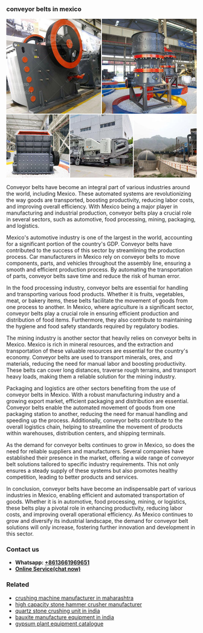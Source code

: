 <h3>conveyor belts in mexico</h3><img src='1704791412.jpg' alt=''><p>Conveyor belts have become an integral part of various industries around the world, including Mexico. These automated systems are revolutionizing the way goods are transported, boosting productivity, reducing labor costs, and improving overall efficiency. With Mexico being a major player in manufacturing and industrial production, conveyor belts play a crucial role in several sectors, such as automotive, food processing, mining, packaging, and logistics.</p><p>Mexico's automotive industry is one of the largest in the world, accounting for a significant portion of the country's GDP. Conveyor belts have contributed to the success of this sector by streamlining the production process. Car manufacturers in Mexico rely on conveyor belts to move components, parts, and vehicles throughout the assembly line, ensuring a smooth and efficient production process. By automating the transportation of parts, conveyor belts save time and reduce the risk of human error.</p><p>In the food processing industry, conveyor belts are essential for handling and transporting various food products. Whether it is fruits, vegetables, meat, or bakery items, these belts facilitate the movement of goods from one process to another. In Mexico, where agriculture is a significant sector, conveyor belts play a crucial role in ensuring efficient production and distribution of food items. Furthermore, they also contribute to maintaining the hygiene and food safety standards required by regulatory bodies.</p><p>The mining industry is another sector that heavily relies on conveyor belts in Mexico. Mexico is rich in mineral resources, and the extraction and transportation of these valuable resources are essential for the country's economy. Conveyor belts are used to transport minerals, ores, and materials, reducing the need for manual labor and boosting productivity. These belts can cover long distances, traverse rough terrains, and transport heavy loads, making them a reliable solution for the mining industry.</p><p>Packaging and logistics are other sectors benefiting from the use of conveyor belts in Mexico. With a robust manufacturing industry and a growing export market, efficient packaging and distribution are essential. Conveyor belts enable the automated movement of goods from one packaging station to another, reducing the need for manual handling and speeding up the process. Additionally, conveyor belts contribute to the overall logistics chain, helping to streamline the movement of products within warehouses, distribution centers, and shipping terminals.</p><p>As the demand for conveyor belts continues to grow in Mexico, so does the need for reliable suppliers and manufacturers. Several companies have established their presence in the market, offering a wide range of conveyor belt solutions tailored to specific industry requirements. This not only ensures a steady supply of these systems but also promotes healthy competition, leading to better products and services.</p><p>In conclusion, conveyor belts have become an indispensable part of various industries in Mexico, enabling efficient and automated transportation of goods. Whether it is in automotive, food processing, mining, or logistics, these belts play a pivotal role in enhancing productivity, reducing labor costs, and improving overall operational efficiency. As Mexico continues to grow and diversify its industrial landscape, the demand for conveyor belt solutions will only increase, fostering further innovation and development in this sector.</p><h3>Contact us</h3><ul><li><strong>Whatsapp:&nbsp;<a href="https://wa.me/8613661969651">+8613661969651</a></strong></li><li><a href="https://swt.shibang-china.com/?git&amp;zhl&amp;conveyor belts in mexico"><strong>Online Service(chat now)</strong></a></li></ul><h3>Related</h3><ul><li><a href='crushing machine manufacturer in maharashtra.md'>crushing machine manufacturer in maharashtra</a></li><li><a href='high capacity stone hammer crusher manufacturer.md'>high capacity stone hammer crusher manufacturer</a></li><li><a href='quartz stone crushing unit in india.md'>quartz stone crushing unit in india</a></li><li><a href='bauxite manufacture equipment in india.md'>bauxite manufacture equipment in india</a></li><li><a href='gypsum plant equipment catalogue.md'>gypsum plant equipment catalogue</a></li></ul>